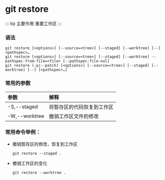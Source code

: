 # git restore

::: tip 主要作用
重置工作区
:::

### 语法

```git
git restore [<options>] [--source=<tree>] [--staged] [--worktree] [--] <pathspec>…​
git restore [<options>] [--source=<tree>] [--staged] [--worktree] --pathspec-from-file=<file> [--pathspec-file-nul]
git restore (-p|--patch) [<options>] [--source=<tree>] [--staged] [--worktree] [--] [<pathspec>…​]
```

### 常用的参数

| 参数            | 解释            |
|:------------- |:------------- |
| -S,--staged   | 将暂存区的代码恢复到工作区 |
| -W,--worktree | 撤销工作区文件的修改    |

### 常用命令举例：

- 撤销暂存区的修改，恢复到工作区
  
  ```git
  git restore --staged .
  ```

- 撤销工作区的变化
  
  ```git
  git restore --worktree .
  ```
